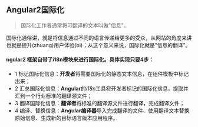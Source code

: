 ## Angular2国际化
>国际化工作者通常将可翻译的文本叫做"信息"。

国际化通俗讲，就是将信息通过不同的语言传递给更多的受众，从网站的角度来讲也就是提升(zhuang)用户体验(bi)；从这个意义来说，国际化就是"信息的翻译"。


#### ngular2 框架自带了i18n模块来进行国际化。具体实现只要4步：

- 1 标记国际化信息：**开发者**将需要国际化的静态文本信息，在组件模板中标记出来；
- 2 汇总国际化信息：**Angular**的*i18n*工具将开发者标记的国际化信息，提取并汇到一个行业标准的翻译源文件；
- 3 翻译国际化信息：**翻译者**将标准的翻译源文件进行翻译，完成翻译文件；
- 4 编译、替换信息：**Angular编译器**导入完成翻译的文件、使用翻译文本替换原始信息、生成新的目标语言版本应用程序。




